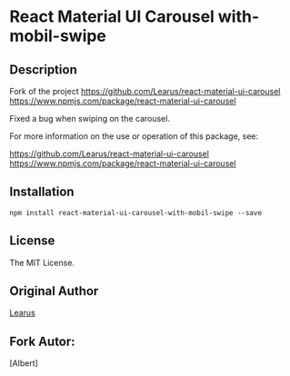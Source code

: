 # React Material UI Carousel with-mobil-swipe

## Description

Fork of the project
https://github.com/Learus/react-material-ui-carousel
https://www.npmjs.com/package/react-material-ui-carousel

Fixed a bug when swiping on the carousel.

For more information on the use or operation of this package, see:

https://github.com/Learus/react-material-ui-carousel
https://www.npmjs.com/package/react-material-ui-carousel

## Installation

```shell
npm install react-material-ui-carousel-with-mobil-swipe --save
```

## License

The MIT License.

## Original Author

[Learus](https://learus.github.io)

## Fork Autor:
[Albert]